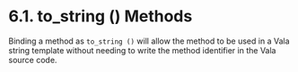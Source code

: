 # 6.1. to_string () Methods

Binding a method as `to_string ()` will allow the method to be used in a
Vala string template without needing to write the method identifier in
the Vala source code.

